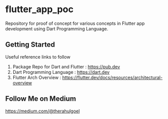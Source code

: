 # flutter_app_poc

Repository for proof of concept for various concepts in Flutter app development using Dart Programming Language.

## Getting Started

Useful reference links to follow 
1. Package Repo for Dart and Flutter : https://pub.dev
2. Dart Programming Language : https://dart.dev
3. Flutter Arch Overview : https://flutter.dev/docs/resources/architectural-overview  

## Follow Me on Medium 
https://medium.com/@therahulgoel
